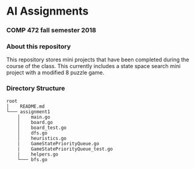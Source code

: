# AI Assignments
### COMP 472 fall semester 2018

### About this repository
This repository stores mini projects that have been completed during the course of the class. This currently includes a state space search mini project with a modified 8 puzzle game.

### Directory Structure

```
root
│    README.md
└─── assignment1
    │    main.go
    │    board.go
    │    board_test.go
    │    dfs.go
    │    heuristics.go
    |    GameStatePriorityQueue.go
    |    GameStatePriorityQueue_test.go
    |    helpers.go
    └─── bfs.go
```

